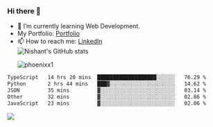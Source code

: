 ### Hi there 👋

<!--
**phoenixx1/phoenixx1** is a ✨ _special_ ✨ repository because its `README.md` (this file) appears on your GitHub profile.

Here are some ideas to get you started:

- 🔭 I’m currently working on ...
- 🌱 I’m currently learning ...
- 👯 I’m looking to collaborate on ...
- 🤔 I’m looking for help with ...
- 💬 Ask me about ...
- 📫 How to reach me: ...
- 😄 Pronouns: ...
- ⚡ Fun fact: ...
-->
- 🌱 I’m currently learning Web Development.
- My Portfolio: [Portfolio](https://phoenixx1.github.io/)
- 📫 How to reach me: [LinkedIn](https://www.linkedin.com/in/nishant-saxena-2609/)  
![Nishant's GitHub stats](https://github-readme-stats.vercel.app/api?username=phoenixx1&count_private=true)<p><img align="center" src="https://github-readme-streak-stats.herokuapp.com/?user=phoenixx1&" alt="phoenixx1" /></p>  
<!--START_SECTION:waka-->

```txt
TypeScript   14 hrs 20 mins  ███████████████████░░░░░░   76.29 %
Python       2 hrs 44 mins   ███▓░░░░░░░░░░░░░░░░░░░░░   14.62 %
JSON         35 mins         ▓░░░░░░░░░░░░░░░░░░░░░░░░   03.14 %
Other        32 mins         ▓░░░░░░░░░░░░░░░░░░░░░░░░   02.86 %
JavaScript   23 mins         ▓░░░░░░░░░░░░░░░░░░░░░░░░   02.06 %
```

<!--END_SECTION:waka-->

![](https://komarev.com/ghpvc/?username=phoenixx1&style=plastic)

<!-- ![Visitor Count](https://profile-counter.glitch.me/phoenixx1/count.svg) -->

